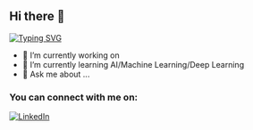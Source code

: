 ## Hi there 👋

[![Typing SVG](https://readme-typing-svg.demolab.com/?lines=Hello+World!+I'm+Andrei+Vivar;An+aspiring+AI/ML+Engineer)](https://git.io/typing-svg)



- 🔭 I’m currently working on 
- 🌱 I’m currently learning AI/Machine Learning/Deep Learning
- 💬 Ask me about ...

### You can connect with me on:
[![LinkedIn](https://img.shields.io/badge/LinkedIn-0077B5?style=for-the-badge&logo=linkedin&logoColor=white)]((https://www.linkedin.com/in/andrei-vivar/))


